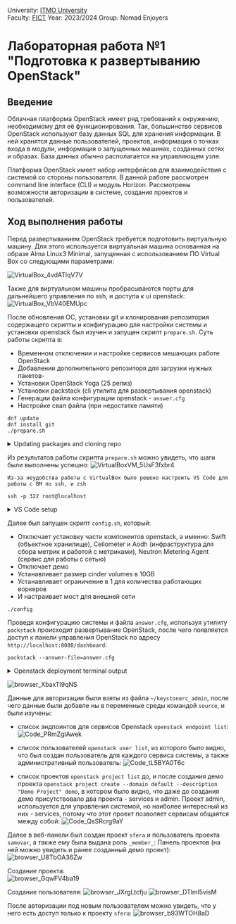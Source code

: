 University: [ITMO University](https://itmo.ru/ru/)  
Faculty: [FICT](https://fict.itmo.ru)
Year: 2023/2024 
Group: Nomad Enjoyers

# Лабораторная работа №1 "Подготовка к развертыванию OpenStack"
## Введение
Облачная платформа OpenStack имеет ряд требований к окружению, необходимому для её функционирования. Так, большинство сервисов OpenStack используют базу данных SQL для хранения информации. В ней хранятся данные пользователей, проектов, информация о точках входа в модули, информация о запущенных машинах, созданных сетях и образах. База данных обычно располагается на управляющем узле.

Платформа OpenStack имеет набор интерфейсов для взаимодействия c системой со стороны пользователя. В данной работе рассмотрен command line interface (CLI) и модуль Horizon. Рассмотрены возможности авторизации в системе, создания проектов и пользователей.
## Ход выполнения работы
Перед развертыванием OpenStack требуется подготовить виртуальную машину. Для этого используется виртуальная машина основанная на образе Alma Linux3 Minimal, запущенная с использованием ПО Virtual Box со следующими параметрами:

![VirtualBox_4vdATlqV7V](https://github.com/ch4t5ky/2023_2024-openstack-teamwork/assets/141184937/cff1a06d-1eaa-4fd9-96ca-2b9dac3ed572)

Также для виртуальном машины пробрасываются порты для дальнейшего управления по ssh, и доступа к ui openstack:
![VirtualBox_VbV40EMUpc](https://github.com/ch4t5ky/2023_2024-openstack-teamwork/assets/141184937/f9905a68-e09b-4d69-9d7e-b57f2715200c)


После обновления ОС, установки git и клонирования репозитория содержащего скрипты и конфигурацию для настройки системы и установки openstack был изучен и запущен скрипт `prepare.sh`. Суть работы скрипта в:
- Временном отключении и настройке сервисов мешающих работе OpenStack
- Добавлении дополнительного репозиторя для загрузки нужных пакетов-
- Установки OpenStack Yoga (25 релиз)
- Установки packstack (cli утилита для развертывания openstack)
- Генерации файла конфигурации openstack - `answer.cfg`
- Настройке свап файла (при недостатке памяти)
```shell
dnf update
dnf install git
./prepare.sh
```
<details>
<summary>Updating packages and cloning repo</summary>
  
![VirtualBoxVM_ZY2SilglHp](https://github.com/ch4t5ky/2023_2024-openstack-teamwork/assets/141184937/6caa8c24-9c48-40de-9878-b786a1a4d985)

![VirtualBoxVM_CkZI5ezX2F](https://github.com/ch4t5ky/2023_2024-openstack-teamwork/assets/141184937/3841f97e-ca0e-46f2-86a3-c1f72c9b0238)
</details>

Из результатов работы скрипта `prepare.sh` можно увидеть, что шаги были выполнены успешно:
![VirtualBoxVM_5UsF3fxbr4](https://github.com/ch4t5ky/2023_2024-openstack-teamwork/assets/141184937/5bf64296-1ed2-4b24-80c7-7c47032d88ab)

`Из-за неудобства работы с VirtualBox было решено настроить VS Code для работы с ВМ по ssh, и zsh`
```
ssh -p 322 root@localhost
```
<details>
<summary>VS Code setup</summary>

![Code_qk4BI548LY](https://github.com/ch4t5ky/2023_2024-openstack-teamwork/assets/141184937/c96e55a0-22b7-4ea8-8cfd-d2f991c55173)
</details>   

Далее был запущен скрипт `config.sh`, который: 
- Отключает установку части компонентов openstack, а именно: Swift (объектное хранилище), Ceilometer и Aodh (инфраструктура для сбора метрик и работой с метриками), Neutron Metering Agent (сервис для работы с сетью)
- Отключает демо
- Устанавливает размер cinder volumes в 10GB
- Устанавливает ограничение в 1 для количества работающих воркеров
- И настраивает мост для внешней сети

```shell
./config
```

Проведя конфигурацию системы и файла `answer.cfg`, используя утилиту `packstack` происходит развертывание OpenStack, после чего появляется доступ к панели управления OpenStack по адресу `http://localhost:8080/dashboard`:
```shell
packstack --answer-file=answer.cfg 
```

<details>
<summary>Openstack deployment terminal output</summary>

![Code_TeunCFPHSI](https://github.com/ch4t5ky/2023_2024-openstack-teamwork/assets/141184937/ce0a1dd2-d9e6-4723-84f7-ea37cad4e2cc)

![Code_mb4tR4uxA6](https://github.com/ch4t5ky/2023_2024-openstack-teamwork/assets/141184937/e52d5849-bda6-4d37-9317-be7cd33d1f3f)
</details>

![browser_XbaxTl9qNS](https://github.com/ch4t5ky/2023_2024-openstack-teamwork/assets/141184937/6a7a5383-7035-4ff4-a933-da87401ecc00)


Данные для авторизации были взяты из файла `~/keystonerc_admin`, после чего данные были добавле ны в переменные среды командой `source`, и были изучены:
- список эндпоинтов для сервисов Openstack `openstack endpoint list`:
![Code_PRmZglAwek](https://github.com/ch4t5ky/2023_2024-openstack-teamwork/assets/141184937/27dcec4f-8685-4dff-8cca-d739c5ad6a51)

- список пользователей `openstack user list`, из которого было видно, что был создан пользователь для каждого сервиса системы, а также административный пользователь:
![Code_tL5BYA0T6c](https://github.com/ch4t5ky/2023_2024-openstack-teamwork/assets/141184937/9096aa15-1570-4c47-a369-47ba641cfba4)
- список проектов `openstack project list` до, и после создания демо проекта `openstack project create --domain default --description "Demo Project" demo`, в котором было видно, что даже до создания демо присутствовало два проекта - services и admin. Проект admin, используется для управления системой, но наиболее интересный из них - services, потому что этот проект позволяет сервисам общаятся между собой:
![Code_QsSRcrg9aY](https://github.com/ch4t5ky/2023_2024-openstack-teamwork/assets/141184937/d07fa815-4555-45c0-931c-a408162414ae)

Далее в веб-панели был создан проект `sfera` и пользователь проекта `samovar`, а также ему была выдана роль `_member_`:
Панель проектов (на ней можно увидеть и ранее созданный демо проект):
![browser_U8TbOA36Zw](https://github.com/ch4t5ky/2023_2024-openstack-teamwork/assets/141184937/636eb8ae-1c02-4070-95bb-5303ef7813a7)

Создание проекта:   
![browser_GqwFV4ba19](https://github.com/ch4t5ky/2023_2024-openstack-teamwork/assets/141184937/f4e21ac2-1d50-40fc-a83c-777adfdb6610)

Создание пользователя:
![browser_JXrgLtcfju](https://github.com/ch4t5ky/2023_2024-openstack-teamwork/assets/141184937/d19d210b-9093-4c57-9295-4f382bdc592b)
![browser_DTlml5visM](https://github.com/ch4t5ky/2023_2024-openstack-teamwork/assets/141184937/c0aef644-2f4d-4709-b5fd-18d443ffacf1)

После авторизации под новым пользователем можно увидеть, что у него есть доступ только к проекту `sfera`:
![browser_b93WTOH8aD](https://github.com/ch4t5ky/2023_2024-openstack-teamwork/assets/141184937/c82e5e7c-1525-4327-9531-16cc642ca3ba)

